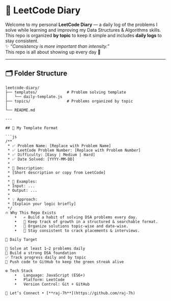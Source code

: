 # 🚀 LeetCode Diary

Welcome to my personal **LeetCode Diary** — a daily log of the problems I solve while learning and improving my Data Structures & Algorithms skills.  
This repo is organized **by topic** to keep it simple and includes **daily logs** to stay consistent.  
✨ _“Consistency is more important than intensity.”_  
This repo is all about showing up every day 🚀

---

## 🗂️ Folder Structure

````text
leetcode-diary/
├── templates/             # Problem solving template
│   └── daily-template.js
├── topics/                # Problems organized by topic
│
└── README.md

---

## 🧩 My Template Format

```js
/**
 * ✅ Problem Name: [Replace with Problem Name]
 * ✅ LeetCode Problem Number: [Replace with Problem Number]
 * ✅ Difficulty: [Easy | Medium | Hard]
 * ✅ Date Solved: [YYYY-MM-DD]
 *
 * 🧠 Description:
 * [Short description or copy from LeetCode]
 *
 * 🧪 Examples:
 * Input: ...
 * Output: ...
 *
 * 💡 Approach:
 * [Explain your logic briefly]
 */
🔥 Why This Repo Exists
	•	✍️ Build a habit of solving DSA problems every day.
	•	🧠 Keep track of growth in a structured & searchable format.
	•	📁 Organize solutions topic-wise and date-wise.
	•	💪 Stay consistent to crack placements & interviews.

📅 Daily Target

🏹 Solve at least 1–2 problems daily
🔁 Build a strong DSA foundation
✅ Track progress daily and by topic
🎯 Push code to GitHub to keep the green streak alive

⚙️ Tech Stack
	•	Language: JavaScript (ES6+)
	•	Platform: LeetCode
	•	Version Control: Git + GitHub

🙌 Let’s Connect • [**raj-7h**](https://github.com/raj-7h)


````
